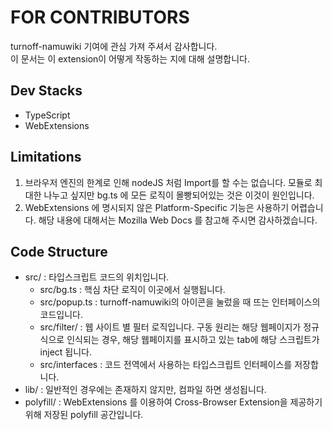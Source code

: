 # FOR CONTRIBUTORS
turnoff-namuwiki 기여에 관심 가져 주셔서 감사합니다.  
이 문서는 이 extension이 어떻게 작동하는 지에 대해 설명합니다.  

## Dev Stacks
* TypeScript
* WebExtensions

## Limitations
1. 브라우저 엔진의 한계로 인해 nodeJS 처럼 Import를 할 수는 없습니다. 모듈로 최대한 나누고 싶지만 bg.ts 에 모든 로직이 몰빵되어있는 것은 이것이 원인입니다.    
2. WebExtensions 에 명시되지 않은 Platform-Specific 기능은 사용하기 어렵습니다. 해당 내용에 대해서는 Mozilla Web Docs 를 참고해 주시면 감사하겠습니다.  

## Code Structure
* src/ : 타입스크립트 코드의 위치입니다.
  * src/bg.ts : 핵심 차단 로직이 이곳에서 실행됩니다.  
  * src/popup.ts : turnoff-namuwiki의 아이콘을 눌렀을 때 뜨는 인터페이스의 코드입니다.
  * src/filter/ : 웹 사이트 별 필터 로직입니다. 구동 원리는 해당 웹페이지가 정규식으로 인식되는 경우, 해당 웹페이지를 표시하고 있는 tab에 해당 스크립트가 inject 됩니다.
  * src/interfaces : 코드 전역에서 사용하는 타입스크립트 인터페이스를 저장합니다.
* lib/ : 일반적인 경우에는 존재하지 않지만, 컴파일 하면 생성됩니다.  
* polyfill/ : WebExtensions 를 이용하여 Cross-Browser Extension을 제공하기 위해 저장된 polyfill 공간입니다.
